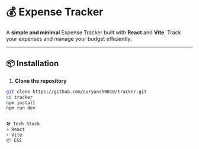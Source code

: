 # 💰 Expense Tracker
 
A **simple and minimal** Expense Tracker built with **React** and **Vite**. Track your expenses and manage your budget efficiently.

---
   
## 📦 Installation 
 
 
1. **Clone the repository**  
```bash
git clone https://github.com/suryansh0010/tracker.git
cd tracker
npm install
npm run dev


🛠️ Tech Stack
⚛️ React
⚡ Vite
📦 CSS
